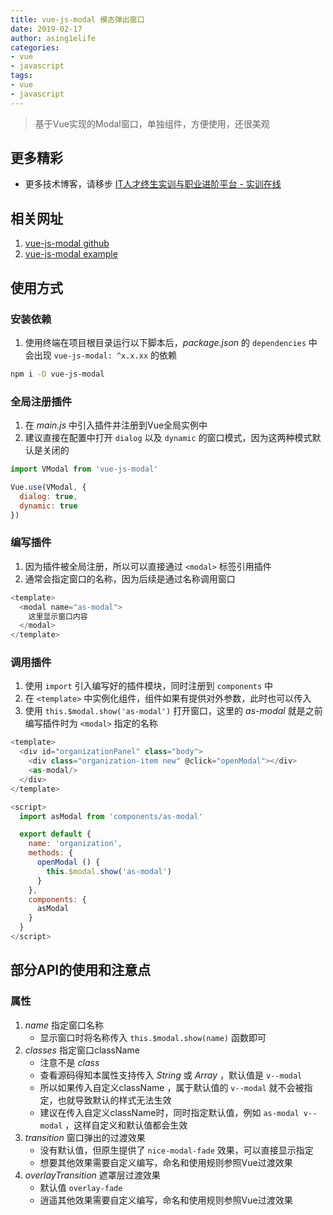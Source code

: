 ```yaml
---
title: vue-js-modal 模态弹出窗口
date: 2019-02-17
author: asing1elife
categories:
- vue
- javascript
tags:
- vue
- javascript
---
```

> 基于Vue实现的Modal窗口，单独组件，方便使用，还很美观  

## 更多精彩
*  更多技术博客，请移步 [IT人才终生实训与职业进阶平台 - 实训在线](https://shixun.online)

## 相关网址
1. [vue-js-modal github](https://github.com/euvl/vue-js-modal)
2. [vue-js-modal example](http://vue-js-modal.yev.io)

## 使用方式

### 安装依赖
1. 使用终端在项目根目录运行以下脚本后，*package.json* 的 `dependencies` 中会出现 `vue-js-modal: ^x.x.xx` 的依赖

```sh
npm i -D vue-js-modal
```

### 全局注册插件
1. 在 *main.js* 中引入插件并注册到Vue全局实例中
2. 建议直接在配置中打开 `dialog` 以及 `dynamic` 的窗口模式，因为这两种模式默认是关闭的

```js
import VModal from 'vue-js-modal'

Vue.use(VModal, {
  dialog: true,
  dynamic: true
})
```

### 编写插件
1. 因为插件被全局注册，所以可以直接通过 `<modal>` 标签引用插件
2. 通常会指定窗口的名称，因为后续是通过名称调用窗口

```js
<template>
  <modal name="as-modal">
    这里显示窗口内容
  </modal>
</template>
```

### 调用插件
1. 使用 `import` 引入编写好的插件模块，同时注册到 `components` 中
2. 在 `<template>` 中实例化组件，组件如果有提供对外参数，此时也可以传入
3. 使用 `this.$modal.show('as-modal')` 打开窗口，这里的 *as-modal* 就是之前编写插件时为 `<modal>` 指定的名称

```js
<template>
  <div id="organizationPanel" class="body">
    <div class="organization-item new" @click="openModal"></div>
    <as-modal/>
  </div>
</template>

<script>
  import asModal from 'components/as-modal'

  export default {
    name: 'organization',
    methods: {
      openModal () {
        this.$modal.show('as-modal')
      }
    },
    components: {
      asModal
    }
  }
</script>
```

## 部分API的使用和注意点

### 属性
1. *name* 指定窗口名称
	* 显示窗口时将名称传入 `this.$modal.show(name)` 函数即可
2. *classes* 指定窗口className
	* 注意不是 *class* 
	* 查看源码得知本属性支持传入 *String* 或 *Array* ，默认值是 `v--modal`
	* 所以如果传入自定义className ，属于默认值的 `v--modal` 就不会被指定，也就导致默认的样式无法生效
	* 建议在传入自定义className时，同时指定默认值，例如 `as-modal v--modal` ，这样自定义和默认值都会生效
3. *transition* 窗口弹出的过渡效果
	* 	没有默认值，但原生提供了 `nice-modal-fade` 效果，可以直接显示指定
	* 想要其他效果需要自定义编写，命名和使用规则参照Vue过渡效果
4. *overlayTransition* 遮罩层过渡效果
	* 	默认值 `overlay-fade`
	* 逍遥其他效果需要自定义编写，命名和使用规则参照Vue过渡效果